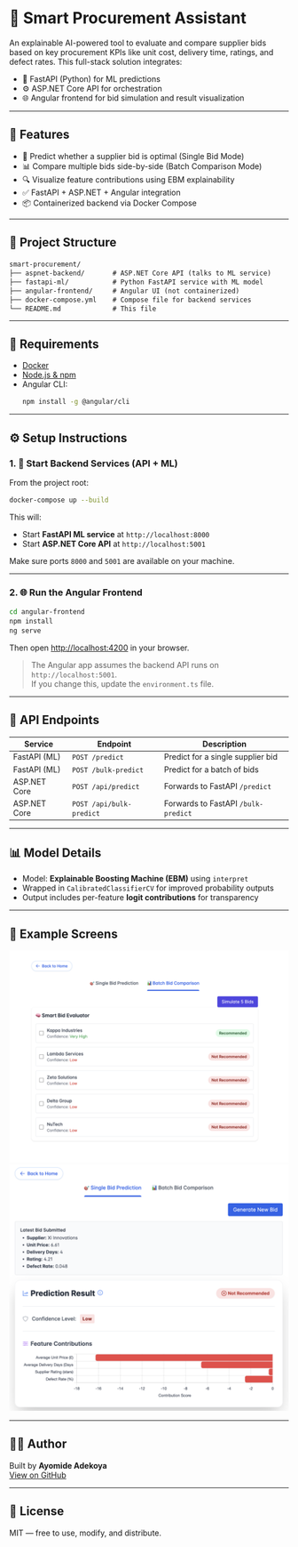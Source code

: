 # 🧠 Smart Procurement Assistant

An explainable AI-powered tool to evaluate and compare supplier bids based on key procurement KPIs like unit cost, delivery time, ratings, and defect rates. This full-stack solution integrates:

- 🐍 FastAPI (Python) for ML predictions  
- ⚙️ ASP.NET Core API for orchestration  
- 🌐 Angular frontend for bid simulation and result visualization  

---

## 🚀 Features

- 🎯 Predict whether a supplier bid is optimal (Single Bid Mode)  
- 📊 Compare multiple bids side-by-side (Batch Comparison Mode)  
- 🔍 Visualize feature contributions using EBM explainability  
- ✅ FastAPI + ASP.NET + Angular integration  
- 📦 Containerized backend via Docker Compose  

---

## 🧱 Project Structure

```
smart-procurement/
├── aspnet-backend/       # ASP.NET Core API (talks to ML service)
├── fastapi-ml/           # Python FastAPI service with ML model
├── angular-frontend/     # Angular UI (not containerized)
├── docker-compose.yml    # Compose file for backend services
└── README.md             # This file
```

---

## 🧰 Requirements

- [Docker](https://www.docker.com/)  
- [Node.js & npm](https://nodejs.org/)  
- Angular CLI:  
  ```bash
  npm install -g @angular/cli
  ```

---

## ⚙️ Setup Instructions

### 1. 🐳 Start Backend Services (API + ML)

From the project root:

```bash
docker-compose up --build
```

This will:

- Start **FastAPI ML service** at `http://localhost:8000`
- Start **ASP.NET Core API** at `http://localhost:5001`

Make sure ports `8000` and `5001` are available on your machine.

---

### 2. 🌐 Run the Angular Frontend

```bash
cd angular-frontend
npm install
ng serve
```

Then open [http://localhost:4200](http://localhost:4200) in your browser.

> The Angular app assumes the backend API runs on `http://localhost:5001`.  
> If you change this, update the `environment.ts` file.

---

## 🧪 API Endpoints

| Service       | Endpoint                 | Description                          |
|---------------|--------------------------|--------------------------------------|
| FastAPI (ML)  | `POST /predict`          | Predict for a single supplier bid    |
| FastAPI (ML)  | `POST /bulk-predict`     | Predict for a batch of bids          |
| ASP.NET Core  | `POST /api/predict`      | Forwards to FastAPI `/predict`       |
| ASP.NET Core  | `POST /api/bulk-predict` | Forwards to FastAPI `/bulk-predict`  |

---

## 📊 Model Details

- Model: **Explainable Boosting Machine (EBM)** using `interpret`  
- Wrapped in `CalibratedClassifierCV` for improved probability outputs  
- Output includes per-feature **logit contributions** for transparency  

---

## 📘 Example Screens

<img src="screenshots/prediction-view.png" alt="Prediction View" width="600"/>

<img src="screenshots/batch-comparison.png" alt="Batch Comparison View" width="600"/>

---

## 🧑‍💻 Author

Built by **Ayomide Adekoya**  
[View on GitHub](https://github.com/your-username/smart-procurement)

---

## 📝 License

MIT — free to use, modify, and distribute.
